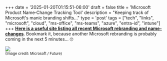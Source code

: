 +++
date = '2025-01-20T01:15:51-06:00'
draft = false
title = 'Microsoft Product Name&#8208;Change Tracking Tool'
description = "Keeping track of Microsoft's manic branding shifts..."
type = 'post'
tags = ["tech", "links", "microsoft", "cloud", "ms-office", "ms-teams", "azure", "entra-id", "intune"]
+++
[**Here is a useful site listing all recent Microsoft rebranding and name-changes**](https://m365maps.com/renames.htm).  Bookmark it, because another Microsoft rebranding is probably coming in the next 5 minutes... 🙄 <br />

<img src="https://julianwest.me/Blog/posts/images/MS-office-rebrand.jpg"><br/>
<small> (Image credit: Microsoft / Future) </small>